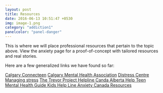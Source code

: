```yaml
---
layout: post
title: Resources
date: 2016-06-13 10:51:47 +0530
img: image-1.png
category: "addiction1"
panelcolor: "panel-danger"
---
```

This is where we will place professional resources that pertain to the topic above. 
View the anxiety page for a proof-of-concept with tailored resources and real stories.

Here are a few generalized links we have found so far:
<style>
.btn {
margin-top: 5px;
}
</style>
<a href="https://calgaryconnecteen.com/" class="btn btn-primary">Calgary Connecteen</a>
<a href="http://cmha.calgary.ab.ca/" class="btn btn-success">Calgary Mental Health Association</a>
<a href="https://www.distresscentre.com/" class="btn btn-info">Distress Centre</a>
<a href=" https://students.ubc.ca/health/health-topics/stress-anxiety" class = "btn btn-success"> Managing stress</a>
<a href="https://www.anxietycanada.com/" class = "btn btn-warning"> The Trevor Project </a>
<a href="http://www.ccdus.ca/Eng/Pages/Addictions-Treatment-Helplines-Canada.aspx" class = "btn btn-danger"> Helpline Canda </a>
<a href="https://www.alberta.ca/bullying-find-supports.aspx" class = "btn btn-primary"> Alberta Help </a>
<a href= "http://teenmentalhealth.org" class = "btn btn-danger"> Teen Mental Health Guide </a>
<a href = "https://kidshelpline.com.au/teens/issues/coping-with-loneliness" class = "btn btn-info"> Kids Help Line  </a>
<a href = "https://www.anxietycanada.com/contact" class = "btn btn-success"> Anxiety Canada Resources</a>